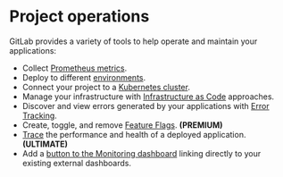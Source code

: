 # Project operations

GitLab provides a variety of tools to help operate and maintain
your applications:

- Collect [Prometheus metrics](../integrations/prometheus_library/index.md).
- Deploy to different [environments](../../../ci/environments.md).
- Connect your project to a [Kubernetes cluster](../clusters/index.md).
- Manage your infrastructure with [Infrastructure as Code](../../infrastructure/index.md) approaches.
- Discover and view errors generated by your applications with [Error Tracking](error_tracking.md).
- Create, toggle, and remove [Feature Flags](feature_flags.md). **(PREMIUM)**
- [Trace](tracing.md) the performance and health of a deployed application. **(ULTIMATE)**
- Add a [button to the Monitoring dashboard](linking_to_an_external_dashboard.md) linking directly to your existing external dashboards.
